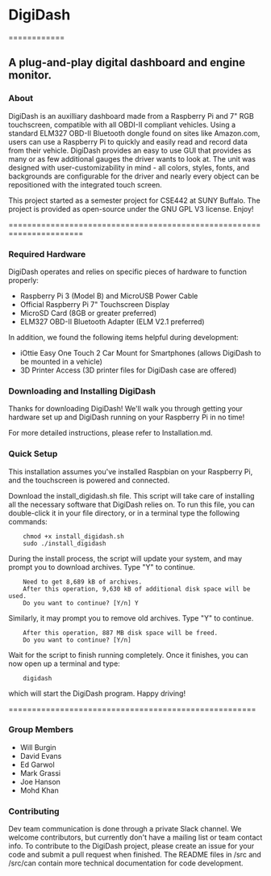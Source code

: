 # DigiDash #

============
## A plug-and-play digital dashboard and engine monitor. ##

### About
DigiDash is an auxilliary dashboard made from a Raspberry Pi and 7" RGB touchscreen, compatible with 
all OBDI-II compliant vehicles. Using a standard ELM327 OBD-II Bluetooth dongle found on sites like 
Amazon.com, users can use a Raspberry Pi to quickly and easily read and record data from their vehicle. DigiDash provides an easy to use GUI that
provides as many or as few additional gauges the driver wants to look at. The unit was designed 
with user-customizability in mind - all colors, styles, fonts, and backgrounds are configurable
for the driver and nearly every object can be repositioned with the integrated touch screen.

This project started as a semester project for CSE442 at SUNY Buffalo. The project is provided as
open-source under the GNU GPL V3 license. Enjoy!

======================================================================
### Required Hardware ###
DigiDash operates and relies on specific pieces of hardware to function properly:
* Raspberry Pi 3 (Model B) and MicroUSB Power Cable
* Official Raspberry Pi 7" Touchscreen Display
* MicroSD Card (8GB or greater preferred)
* ELM327 OBD-II Bluetooth Adapter (ELM V2.1 preferred)

In addition, we found the following items helpful during development:
* iOttie Easy One Touch 2 Car Mount for Smartphones (allows DigiDash to be mounted in a vehicle)
* 3D Printer Access (3D printer files for DigiDash case are offered)

### Downloading and Installing DigiDash ###
Thanks for downloading DigiDash! We'll walk you through getting your hardware set up 
and DigiDash running on your Raspberry Pi in no time!

For more detailed instructions, please refer to Installation.md.

### Quick Setup ###
This installation assumes you've installed Raspbian on your Raspberry Pi, and the touchscreen is
powered and connected.

Download the install_digidash.sh file. This script will take care of installing all the necessary
software that DigiDash relies on. To run this file, you can double-click it in your file directory,
or in a terminal type the following commands:

		chmod +x install_digidash.sh
		sudo ./install_digidash

During the install process, the script will update your system, and may prompt you to download
archives. Type "Y" to continue.

		Need to get 8,689 kB of archives.
		After this operation, 9,630 kB of additional disk space will be used.
		Do you want to continue? [Y/n] Y

Similarly, it may prompt you to remove old archives. Type "Y" to continue.

		After this operation, 887 MB disk space will be freed.
		Do you want to continue? [Y/n]

Wait for the script to finish running completely. Once it finishes, you can now open up a terminal and
type:

		digidash

which will start the DigiDash program. Happy driving!

=====================================================
### Group Members ###
* Will Burgin
* David Evans
* Ed Garwol
* Mark Grassi
* Joe Hanson
* Mohd Khan

### Contributing ###
Dev team communication is done through a private Slack channel. We welcome contributors, but 
currently don't have a mailing list or team contact info. To contribute to the DigiDash project,
please create an issue for your code and submit a pull request when finished. The README files
in /src and /src/can contain more technical documentation for code development.
